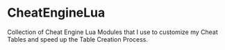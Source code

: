# CheatEngineLua
Collection of Cheat Engine Lua Modules that I use to customize my Cheat Tables and speed up the Table Creation Process.
